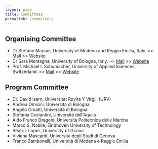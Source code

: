 ```yaml
---
layout: page
title: Committees
permalink: /commitees/
---
```


## Organising Committee

 - Dr Stefano Mariani, University of Modena and Reggio Emilia, Italy. >> [Mail](mailto:stefano.mariani@unimore.it) >> [Website](http://personale.unimore.it/rubrica/dettaglio/s.mariani)
 - Dr Sara Montagna, University of Bologna, Italy. >> [Mail](mailto:sara.montagna@unibo.it) >> [Website](http://apice.unibo.it/xwiki/bin/view/SaraMontagna/WebHome)
 - Prof. Michael I. Schumacher, University of Applied Sciences, Switzerland. >> [Mail](mailto:michael.schumacher@hevs.ch) >> [Website](https://www.hevs.ch/en/minisites/projects-products/aislab/collaborateurs/uas-professor/schumacher-1800)

## Program Committee

 - Dr. David Isern, Universitat Rovira Y Virgili (URV)
 - Andrea Omicini, Università di Bologna
 - Angelo Croatti, Università di Bologna
 - Stefania Costantini, Università dell'Aquila
 - Aldo Franco Dragoni, Università Politecnica delle Marche
 - Marco S. Nobile, Eindhoven University of Technology
 - Beatriz López, University of Girona
 - Viviana Mascardi, Università degli Studi di Genova
 - Franco Zambonelli, Università di Modena e Reggio Emilia
